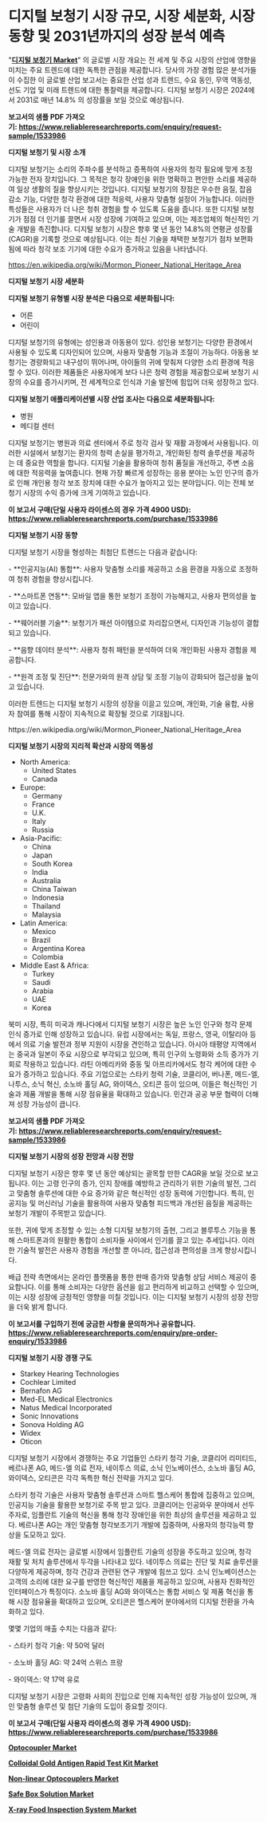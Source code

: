 <p><h1>디지털 보청기 시장 규모, 시장 세분화, 시장 동향 및 2031년까지의 성장 분석 예측</h1></p><p>"<strong><a href="https://www.reliableresearchreports.com/digital-hearing-aid-r1533986?utm_campaign=106&utm_medium=7&utm_source=Github&utm_content=ia&utm_term=13102024&utm_id=digital-hearing-aid">디지털 보청기 Market</a></strong>" 의 글로벌 시장 개요는 전 세계 및 주요 시장의 산업에 영향을 미치는 주요 트렌드에 대한 독특한 관점을 제공합니다. 당사의 가장 경험 많은 분석가들이 수집한 이 글로벌 산업 보고서는 중요한 산업 성과 트렌드, 수요 동인, 무역 역동성, 선도 기업 및 미래 트렌드에 대한 통찰력을 제공합니다. 디지털 보청기 시장은 2024에서 2031로 매년 14.8% 의 성장률을 보일 것으로 예상됩니다.</p>
<p><strong>보고서의 샘플 PDF 가져오기:&nbsp;<a href="https://www.reliableresearchreports.com/enquiry/request-sample/1533986?utm_campaign=106&utm_medium=7&utm_source=Github&utm_content=ia&utm_term=13102024&utm_id=digital-hearing-aid">https://www.reliableresearchreports.com/enquiry/request-sample/1533986</a></strong></p>
<p><strong>디지털 보청기 및 시장 소개</strong></p>
<p><p>디지털 보청기는 소리의 주파수를 분석하고 증폭하여 사용자의 청각 필요에 맞게 조정 가능한 전자 장치입니다. 그 목적은 청각 장애인을 위한 명확하고 편안한 소리를 제공하여 일상 생활의 질을 향상시키는 것입니다. 디지털 보청기의 장점은 우수한 음질, 잡음 감소 기능, 다양한 청각 환경에 대한 적응력, 사용자 맞춤형 설정이 가능합니다. 이러한 특성들은 사용자가 더 나은 청취 경험을 할 수 있도록 도움을 줍니다. 또한 디지털 보청기가 점점 더 인기를 끌면서 시장 성장에 기여하고 있으며, 이는 제조업체의 혁신적인 기술 개발을 촉진합니다. 디지털 보청기 시장은 향후 몇 년 동안 14.8%의 연평균 성장률(CAGR)을 기록할 것으로 예상됩니다. 이는 최신 기술을 채택한 보청기가 점차 보편화됨에 따라 청각 보조 기기에 대한 수요가 증가하고 있음을 나타냅니다.</p></p>
<p><a href="https://en.wikipedia.org/wiki/Mormon_Pioneer_National_Heritage_Area?utm_campaign=106&utm_medium=7&utm_source=Github&utm_content=ia&utm_term=13102024&utm_id=digital-hearing-aid">https://en.wikipedia.org/wiki/Mormon_Pioneer_National_Heritage_Area</a></p>
<p><strong>디지털 보청기 시장 세분화</strong></p>
<p><strong>디지털 보청기 유형별 시장 분석은 다음으로 세분화됩니다:</strong></p>
<p><ul><li>어른</li><li>어린이</li></ul></p>
<p><p>디지털 보청기의 유형에는 성인용과 아동용이 있다. 성인용 보청기는 다양한 환경에서 사용될 수 있도록 디자인되어 있으며, 사용자 맞춤형 기능과 조절이 가능하다. 아동용 보청기는 경량화되고 내구성이 뛰어나며, 아이들의 귀에 맞춰져 다양한 소리 환경에 적응할 수 있다. 이러한 제품들은 사용자에게 보다 나은 청력 경험을 제공함으로써 보청기 시장의 수요를 증가시키며, 전 세계적으로 인식과 기술 발전에 힘입어 더욱 성장하고 있다.</p></p>
<p><strong>디지털 보청기 애플리케이션별 시장 산업 조사는 다음으로 세분화됩니다:</strong></p>
<p><ul><li>병원</li><li>메디컬 센터</li></ul></p>
<p><p>디지털 보청기는 병원과 의료 센터에서 주로 청각 검사 및 재활 과정에서 사용됩니다. 이러한 시설에서 보청기는 환자의 청력 손실을 평가하고, 개인화된 청력 솔루션을 제공하는 데 중요한 역할을 합니다. 디지털 기술을 활용하여 청취 품질을 개선하고, 주변 소음에 대한 적응력을 높여줍니다. 현재 가장 빠르게 성장하는 응용 분야는 노인 인구의 증가로 인해 개인용 청각 보조 장치에 대한 수요가 높아지고 있는 분야입니다. 이는 전체 보청기 시장의 수익 증가에 크게 기여하고 있습니다.</p></p>
<p><strong>이 보고서 구매(단일 사용자 라이센스의 경우 가격 4900 USD): <a href="https://www.reliableresearchreports.com/purchase/1533986?utm_campaign=106&utm_medium=7&utm_source=Github&utm_content=ia&utm_term=13102024&utm_id=digital-hearing-aid">https://www.reliableresearchreports.com/purchase/1533986</a></strong></p>
<p><strong>디지털 보청기 시장 동향</strong></p>
<p><p>디지털 보청기 시장을 형성하는 최첨단 트렌드는 다음과 같습니다:</p><p>- **인공지능(AI) 통합**: 사용자 맞춤형 소리를 제공하고 소음 환경을 자동으로 조정하여 청취 경험을 향상시킵니다.</p><p>- **스마트폰 연동**: 모바일 앱을 통한 보청기 조정이 가능해지고, 사용자 편의성을 높이고 있습니다.</p><p>- **웨어러블 기술**: 보청기가 패션 아이템으로 자리잡으면서, 디자인과 기능성이 결합되고 있습니다.</p><p>- **음향 데이터 분석**: 사용자 청취 패턴을 분석하여 더욱 개인화된 사용자 경험을 제공합니다.</p><p>- **원격 조정 및 진단**: 전문가와의 원격 상담 및 조정 기능이 강화되어 접근성을 높이고 있습니다.</p><p>이러한 트렌드는 디지털 보청기 시장의 성장을 이끌고 있으며, 개인화, 기술 융합, 사용자 참여를 통해 시장이 지속적으로 확장될 것으로 기대됩니다.</p></p>
<p>https://en.wikipedia.org/wiki/Mormon_Pioneer_National_Heritage_Area</p>
<p><strong>디지털 보청기 시장의 지리적 확산과 시장의 역동성</strong></p>
<p><ul>
    <li>
        North America:
        <ul>
            <li>United States</li>
            <li>Canada</li>
        </ul>
    </li>
    <li>
        Europe:
        <ul>
            <li>Germany</li>
            <li>France</li>
            <li>U.K.</li>
            <li>Italy</li>
            <li>Russia</li>
        </ul>
    </li>
    <li>
        Asia-Pacific:
        <ul>
            <li>China</li>
            <li>Japan</li>
            <li>South Korea</li>
            <li>India</li>
            <li>Australia</li>
            <li>China Taiwan</li>
            <li>Indonesia</li>
            <li>Thailand</li>
            <li>Malaysia</li>
        </ul>
    </li>
    <li>
        Latin America:
        <ul>
            <li>Mexico</li>
            <li>Brazil</li>
            <li>Argentina Korea</li>
            <li>Colombia</li>
        </ul>
    </li>
    <li>
        Middle East & Africa:
        <ul>
            <li>Turkey</li>
            <li>Saudi</li>
            <li>Arabia</li>
            <li>UAE</li>
            <li>Korea</li>
        </ul>
    </li>
    </ul></p>
<p><p>북미 시장, 특히 미국과 캐나다에서 디지털 보청기 시장은 높은 노인 인구와 청각 문제 인식 증가로 인해 성장하고 있습니다. 유럽 시장에서는 독일, 프랑스, 영국, 이탈리아 등에서 의료 기술 발전과 정부 지원이 시장을 견인하고 있습니다. 아시아 태평양 지역에서는 중국과 일본이 주요 시장으로 부각되고 있으며, 특히 인구의 노령화와 소득 증가가 기회로 작용하고 있습니다. 라틴 아메리카와 중동 및 아프리카에서도 청각 케어에 대한 수요가 증가하고 있습니다. 주요 기업으로는 스타키 청력 기술, 코클리어, 버나폰, 메드-엘, 나투스, 소닉 혁신, 소노바 홀딩 AG, 와이덱스, 오티콘 등이 있으며, 이들은 혁신적인 기술과 제품 개발을 통해 시장 점유율을 확대하고 있습니다. 민간과 공공 부문 협력이 더해져 성장 가능성이 큽니다.</p></p>
<p><strong>보고서의 샘플 PDF 가져오기:&nbsp;<a href="https://www.reliableresearchreports.com/enquiry/request-sample/1533986?utm_campaign=106&utm_medium=7&utm_source=Github&utm_content=ia&utm_term=13102024&utm_id=digital-hearing-aid">https://www.reliableresearchreports.com/enquiry/request-sample/1533986</a></strong></p>
<p><strong>디지털 보청기 시장의 성장 전망과 시장 전망</strong></p>
<p><p>디지털 보청기 시장은 향후 몇 년 동안 예상되는 괄목할 만한 CAGR을 보일 것으로 보고됩니다. 이는 고령 인구의 증가, 인지 장애를 예방하고 관리하기 위한 기술의 발전, 그리고 맞춤형 솔루션에 대한 수요 증가와 같은 혁신적인 성장 동력에 기인합니다. 특히, 인공지능 및 머신러닝 기술을 활용하여 사용자 맞춤형 피드백과 개선된 음질을 제공하는 보청기 개발이 주목받고 있습니다.</p><p>또한, 귀에 맞게 조정할 수 있는 소형 디지털 보청기의 출현, 그리고 블루투스 기능을 통해 스마트폰과의 원활한 통합이 소비자들 사이에서 인기를 끌고 있는 추세입니다. 이러한 기술적 발전은 사용자 경험을 개선할 뿐 아니라, 접근성과 편의성을 크게 향상시킵니다.</p><p>배급 전략 측면에서는 온라인 플랫폼을 통한 판매 증가와 맞춤형 상담 서비스 제공이 중요합니다. 이를 통해 소비자는 다양한 옵션을 쉽고 편리하게 비교하고 선택할 수 있으며, 이는 시장 성장에 긍정적인 영향을 미칠 것입니다. 이는 디지털 보청기 시장의 성장 전망을 더욱 밝게 합니다.</p></p>
<p><strong>이 보고서를 구입하기 전에 궁금한 사항을 문의하거나 공유합니다. <a href="https://www.reliableresearchreports.com/enquiry/pre-order-enquiry/1533986?utm_campaign=106&utm_medium=7&utm_source=Github&utm_content=ia&utm_term=13102024&utm_id=digital-hearing-aid">https://www.reliableresearchreports.com/enquiry/pre-order-enquiry/1533986</a></strong></p>
<p><strong>디지털 보청기 시장 경쟁 구도</strong></p>
<p><ul><li>Starkey Hearing Technologies</li><li>Cochlear Limited</li><li>Bernafon AG</li><li>Med-EL Medical Electronics</li><li>Natus Medical Incorporated</li><li>Sonic Innovations</li><li>Sonova Holding AG</li><li>Widex</li><li>Oticon</li></ul></p>
<p><p>디지털 보청기 시장에서 경쟁하는 주요 기업들인 스타키 청각 기술, 코클리어 리미티드, 베르나폰 AG, 메드-엘 의료 전자, 네이투스 의료, 소닉 인노베이션스, 소노바 홀딩 AG, 와이덱스, 오티콘은 각각 독특한 혁신 전략을 가지고 있다.</p><p>스타키 청각 기술은 사용자 맞춤형 솔루션과 스마트 헬스케어 통합에 집중하고 있으며, 인공지능 기술을 활용한 보청기로 주목 받고 있다. 코클리어는 인공와우 분야에서 선두주자로, 임플란트 기술의 혁신을 통해 청각 장애인을 위한 최상의 솔루션을 제공하고 있다. 베르나폰 AG는 개인 맞춤형 청각보조기기 개발에 집중하며, 사용자의 청각능력 향상을 도모하고 있다.</p><p>메드-엘 의료 전자는 글로벌 시장에서 임플란트 기술의 성장을 주도하고 있으며, 청각 재활 및 처치 솔루션에서 두각을 나타내고 있다. 네이투스 의료는 진단 및 치료 솔루션을 다양하게 제공하며, 청각 건강과 관련된 연구 개발에 힘쓰고 있다. 소닉 인노베이션스는 고객의 소리에 대한 요구를 반영한 혁신적인 제품을 제공하고 있으며, 사용자 친화적인 인터페이스가 특징이다. 소노바 홀딩 AG와 와이덱스는 통합 서비스 및 제품 혁신을 통해 시장 점유율을 확대하고 있으며, 오티콘은 헬스케어 분야에서의 디지털 전환을 가속화하고 있다.</p><p>몇몇 기업의 매출 수치는 다음과 같다:</p><p>- 스타키 청각 기술: 약 50억 달러</p><p>- 소노바 홀딩 AG: 약 24억 스위스 프랑</p><p>- 와이덱스: 약 17억 유로</p><p>디지털 보청기 시장은 고령화 사회의 진입으로 인해 지속적인 성장 가능성이 있으며, 개인 맞춤형 솔루션 및 첨단 기술의 도입이 중요할 것이다.</p></p>
<p><strong>이 보고서 구매(단일 사용자 라이센스의 경우 가격 4900 USD): <a href="https://www.reliableresearchreports.com/purchase/1533986?utm_campaign=106&utm_medium=7&utm_source=Github&utm_content=ia&utm_term=13102024&utm_id=digital-hearing-aid">https://www.reliableresearchreports.com/purchase/1533986</a></strong></p>
<p><strong><p><a href="https://github.com/GraceTurner587/Market-Research-Report-List-1/blob/main/optocoupler-market.md?utm_campaign=106&utm_medium=7&utm_source=Github&utm_content=ia&utm_term=13102024&utm_id=digital-hearing-aid">Optocoupler Market</a></p><p><a href="https://www.linkedin.com/pulse/colloidal-gold-antigen-rapid-test-kit-market-size-segmentation-cfwoe?utm_campaign=106&utm_medium=7&utm_source=Github&utm_content=ia&utm_term=13102024&utm_id=digital-hearing-aid">Colloidal Gold Antigen Rapid Test Kit Market</a></p><p><a href="https://github.com/aiko92han/Market-Research-Report-List-1/blob/main/non-linear-optocouplers-market.md?utm_campaign=106&utm_medium=7&utm_source=Github&utm_content=ia&utm_term=13102024&utm_id=digital-hearing-aid">Non-linear Optocouplers Market</a></p><p><a href="https://www.linkedin.com/pulse/pioneering-growth-analyzing-global-safe-box-solution-cqw1c?utm_campaign=106&utm_medium=7&utm_source=Github&utm_content=ia&utm_term=13102024&utm_id=digital-hearing-aid">Safe Box Solution Market</a></p><p><a href="https://www.linkedin.com/pulse/future-trajectory-x-ray-food-inspection-system-market-4iekc?utm_campaign=106&utm_medium=7&utm_source=Github&utm_content=ia&utm_term=13102024&utm_id=digital-hearing-aid">X-ray Food Inspection System Market</a></p></strong></p>
<p></p>